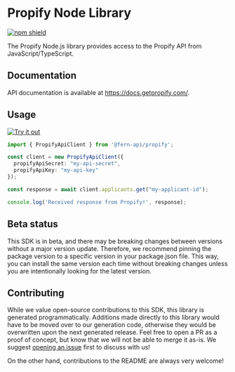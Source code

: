 # Propify Node Library

[![npm shield](https://img.shields.io/npm/v/@fern-api/propify)](https://www.npmjs.com/package/@fern-api/propify)

The Propify Node.js library provides access to the Propify API from JavaScript/TypeScript.

## Documentation

API documentation is available at <https://docs.getpropify.com/>.

## Usage

[![Try it out](https://developer.stackblitz.com/img/open_in_stackblitz.svg)](https://stackblitz.com/edit/typescript-example-using-sdk-built-with-fern-11hcjx?file=app.ts&view=editor)

```typescript
import { PropifyApiClient } from '@fern-api/propify';

const client = new PropifyApiClient({
  propifyApiSecret: "my-api-secret",
  propifyApiKey: "my-api-key"
});

const response = await client.applicants.get("my-applicant-id");

console.log('Received response from Propify!', response);
```

## Beta status

This SDK is in beta, and there may be breaking changes between versions without a major version update. Therefore, we recommend pinning the package version to a specific version in your package.json file. This way, you can install the same version each time without breaking changes unless you are intentionally looking for the latest version.

## Contributing

While we value open-source contributions to this SDK, this library is generated programmatically. Additions made directly to this library would have to be moved over to our generation code, otherwise they would be overwritten upon the next generated release. Feel free to open a PR as a proof of concept, but know that we will not be able to merge it as-is. We suggest [opening an issue](https://github.com/fern-propify/propify-node/issues) first to discuss with us!

On the other hand, contributions to the README are always very welcome!
